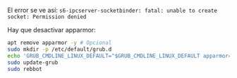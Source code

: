 El error se ve así: `s6-ipcserver-socketbinder: fatal: unable to create socket: Permission denied`

Hay que desactivar apparmor:
```bash
apt remove apparmor -y # Opcional
sudo mkdir -p /etc/default/grub.d
echo 'GRUB_CMDLINE_LINUX_DEFAULT="$GRUB_CMDLINE_LINUX_DEFAULT apparmor=0"' | sudo tee /etc/default/grub.d/apparmor.cfg
sudo update-grub
sudo rebbot
```
